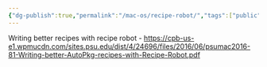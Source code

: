 ```yaml
---
{"dg-publish":true,"permalink":"/mac-os/recipe-robot/","tags":["public","munki","autopkg"],"noteIcon":"1","created":"2022-12-23T10:22:06.334+01:00","updated":"2022-12-23T10:22:06.334+01:00"}
---
```




Writing better recipes with recipe robot - https://cpb-us-e1.wpmucdn.com/sites.psu.edu/dist/4/24696/files/2016/06/psumac2016-81-Writing-better-AutoPkg-recipes-with-Recipe-Robot.pdf